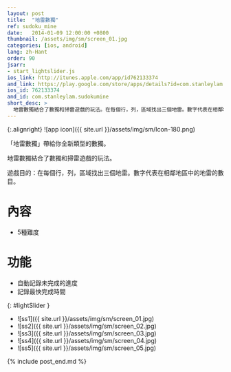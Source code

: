 ```yaml
---
layout: post
title:  "地雷數獨"
ref: sudoku_mine
date:   2014-01-09 12:00:00 +0800
thumbnail: /assets/img/sm/screen_01.jpg
categories: [ios, android]
lang: zh-Hant
order: 90
jsarr:
- start_lightslider.js
ios_link: http://itunes.apple.com/app/id762133374
and_link: https://play.google.com/store/apps/details?id=com.stanleylam.sudokumine
ios_id: 762133374
and_id: com.stanleylam.sudokumine
short_desc: >
  地雷數獨結合了數獨和掃雷遊戲的玩法。在每個行，列，區域找出三個地雷。數字代表在相鄰地區中的地雷的數目。
---
```


{:.alignright}
![app icon]({{ site.url }}/assets/img/sm/Icon-180.png)

「地雷數獨」帶給你全新類型的數獨。

地雷數獨結合了數獨和掃雷遊戲的玩法。

遊戲目的：在每個行，列，區域找出三個地雷。數字代表在相鄰地區中的地雷的數目。

# 內容
- 5種難度

# 功能
- 自動記錄未完成的進度
- 記錄最快完成時間

{: #lightSlider }
*   ![ss1]({{ site.url }}/assets/img/sm/screen_01.jpg)
*   ![ss2]({{ site.url }}/assets/img/sm/screen_02.jpg)
*   ![ss3]({{ site.url }}/assets/img/sm/screen_03.jpg)
*   ![ss4]({{ site.url }}/assets/img/sm/screen_04.jpg)
*   ![ss5]({{ site.url }}/assets/img/sm/screen_05.jpg)

{% include post_end.md %}
